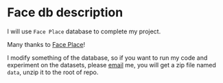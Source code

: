 # Face db description

I will use `Face Place` database to complete my project.

Many thanks to [Face Place](http://wiki.cnbc.cmu.edu/Face_Place)!

I modify something of the database, so if you want to run my code and experiment on the datasets, please [email](cugtyt@qq.com) me, you will get a zip file named `data`, unzip it to the root of repo.
